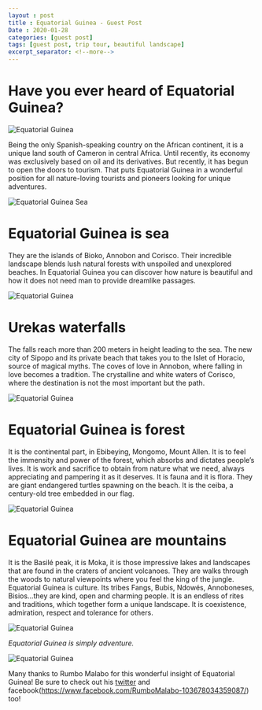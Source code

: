 ```yaml
---
layout : post
title : Equatorial Guinea - Guest Post
Date : 2020-01-28
categories: [guest post]
tags: [guest post, trip tour, beautiful landscape]
excerpt_separator: <!--more-->
---
```


# Have you ever heard of Equatorial Guinea?

<img class="d-block w-100 img-fluid" src="/assets/guest-post/Equatorial-Guinea/03.jpg" alt="Equatorial Guinea">

Being the only Spanish-speaking country on the African continent, it is a unique land south of Cameron in central Africa. Until recently, its economy was exclusively based on oil and its derivatives. But recently, it has begun to open the doors to tourism. That puts Equatorial Guinea in a wonderful position for all nature-loving tourists and pioneers looking for unique adventures.

<!-- more -->

<img class="d-block w-100 img-fluid" src="/assets/guest-post/Equatorial-Guinea/02.jpeg" alt="Equatorial Guinea Sea">

# Equatorial Guinea is sea

They are the islands of Bioko, Annobon and Corisco. Their incredible landscape blends lush natural forests with unspoiled and unexplored beaches. In Equatorial Guinea you can discover how nature is beautiful and how it does not need man to provide dreamlike passages. 

<img class="d-block w-100 img-fluid" src="/assets/guest-post/Equatorial-Guinea/04.jpg" alt="Equatorial Guinea">

# Urekas waterfalls 

The falls reach more than 200 meters in height leading to the sea. The new city of Sipopo and its private beach that takes you to the Islet of Horacio, source of magical myths. The coves of love in Annobon, where falling in love becomes a tradition. The crystalline and white waters of Corisco, where the destination is not the most important but the path.

<img class="d-block w-100 img-fluid" src="/assets/guest-post/Equatorial-Guinea/06.jpeg" alt="Equatorial Guinea">

# Equatorial Guinea is forest

It is the continental part, in Ebibeying, Mongomo, Mount Allen. It is to feel the immensity and power of the forest, which absorbs and dictates people’s lives. It is work and sacrifice to obtain from nature what we need, always appreciating and pampering it as it deserves. It is fauna and it is flora. They are giant endangered turtles spawning on the beach. It is the ceiba, a century-old tree embedded in our flag.

<img class="d-block w-100 img-fluid" src="/assets/guest-post/Equatorial-Guinea/01.jpg" alt="Equatorial Guinea">

# Equatorial Guinea are mountains 

It is the Basilé peak, it is Moka, it is those impressive lakes and landscapes that are found in the craters of ancient volcanoes. They are walks through the woods to natural viewpoints where you feel the king of the jungle.
Equatorial Guinea is culture. Its tribes Fangs, Bubis, Ndowés, Annoboneses, Bisios…they are kind, open and charming people. It is an endless of rites and traditions, which together form a unique landscape. It is coexistence, admiration, respect and tolerance for others.

<img class="d-block w-100 img-fluid" src="/assets/guest-post/Equatorial-Guinea/07.jpeg" alt="Equatorial Guinea">

_Equatorial Guinea is simply adventure._

<img class="d-block w-100 img-fluid" src="/assets/guest-post/Equatorial-Guinea/05.jpg" alt="Equatorial Guinea">

Many thanks to Rumbo Malabo for this wonderful insight of Equatorial Guinea! Be sure to check out his [twitter](https://twitter.com/RumboMalabo) and facebook(https://www.facebook.com/RumboMalabo-103678034359087/) too!